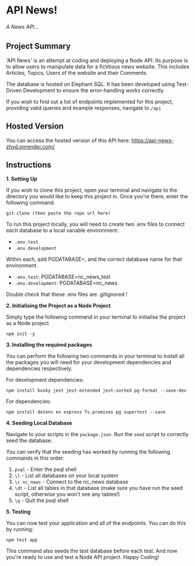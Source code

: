 # API News!

###### A News API...

## Project Summary

'API News' is an attempt at coding and deploying a Node API. Its purpose is to allow users to manipulate data for a fictitious news website. This includes Articles, Topics, Users of the website and their Comments.

The database is hosted on Elephant SQL. It has been developed using Test-Driven Development to ensure the error-handling works correctly.

If you wish to find out a list of endpoints implemented for this project, providing valid queries and example responses, navigate to `/api`

## Hosted Version

You can access the hosted version of this API here: https://api-news-zhvd.onrender.com/

## Instructions

**1. Setting Up**

If you wish to clone this project, open your terminal and navigate to the directory you would like to keep this project in. Once you're there, enter the following command:

```
git clone (then paste the repo url here)
```

To run this project locally, you will need to create two .env files to connect each database to a local variable environment:

- `.env.test`
- `.env.development`

Within each, add PGDATABASE=, and the correct database name for that environment.

- `.env.test`: PGDATABASE=nc_news_test
- `.env.development`: PGDATABASE=nc_news

Double check that these .env files are .gitignored !

**2. Initialising the Project as a Node Project**

Simply type the following command in your terminal to initialise the project as a Node project

```
npm init -y
```

**3. Installing the required packages**

You can perform the following two commands in your terminal to install all the packages you will need for your development dependencies and dependencies respectively.

For development dependencies:

```
npm install husky jest jest-extended jest-sorted pg-format --save-dev
```

For dependencies:

```
npm install dotenv ex express fs.promises pg supertest --save
```

**4. Seeding Local Database**

Navigate to your scripts in the `package.json`. Run the `seed` script to correctly seed the database.

You can verify that the seeding has worked by running the following commands in this order:

1.  `psql` - Enter the psql shell
2.  `\l` - List all databases on your local system
3.  `\c nc_news` - Connect to the nc_news database
4.  `\dt` - List all tables in that database (make sure you have run the seed script, otherwise you won't see any tables!)
5.  `\q` - Quit the psql shell

**5. Testing**

You can now test your application and all of the endpoints. You can do this by running:

```
npm test app
```

This command also seeds the test database before each test. And now you're ready to use and test a Node API project. Happy Coding!
